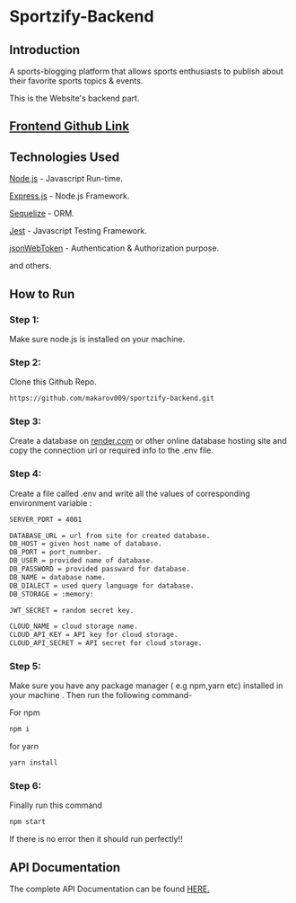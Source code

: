 # Sportzify-Backend

## Introduction

A sports-blogging platform that allows sports enthusiasts to publish about their favorite sports topics & events.

This is the Website's backend part.

## [Frontend Github Link](https://github.com/makarov009/sportzify-frontend.git)  

## Technologies Used

[Node.js](https://nodejs.org/en) - Javascript Run-time.

[Express.js](https://expressjs.com/) - Node.js Framework.

[Sequelize](https://sequelize.org/) - ORM.

[Jest](https://jestjs.io/) - Javascript Testing Framework.

[jsonWebToken](https://jwt.io/) - Authentication & Authorization purpose.

and others.

## How to Run

### Step 1:

Make sure node.js is installed on your machine.

### Step 2:

Clone this Github Repo.

```bash
https://github.com/makarov009/sportzify-backend.git
```

### Step 3:

Create a database on [render.com](https://render.com/) or other online database hosting site and copy the connection url or required info to the .env file.

### Step 4:

Create a file called .env and write all the values of corresponding environment variable :

```bash
SERVER_PORT = 4001

DATABASE_URL = url from site for created database.
DB_HOST = given host name of database.
DB_PORT = port_numnber.
DB_USER = provided name of database.
DB_PASSWORD = provided passward for database.
DB_NAME = database name.
DB_DIALECT = used query language for database.
DB_STORAGE = :memory:

JWT_SECRET = random secret key.

CLOUD_NAME = cloud storage name.
CLOUD_API_KEY = API key for cloud storage.
CLOUD_API_SECRET = API secret for cloud storage.
```

### Step 5:

Make sure you have any package manager ( e.g npm,yarn etc) installed in your machine . Then run the following command-

For npm

```bash
npm i
```

for yarn

```bash
yarn install
```

### Step 6:

Finally run this command

```bash
npm start
```

If there is no error then it should run perfectly!!

## API Documentation

The complete API Documentation can be found
[HERE.](https://documenter.getpostman.com/view/20447287/2s93m1ZPvQ)
